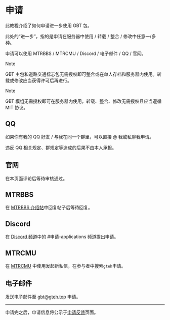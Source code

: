 # 申请

此教程介绍了如何申请进一步使用 GBT 包。

此处的“进一步”，指的是申请在服务器中使用 / 转载 / 整合 / 修改中任意一/多种。

申请可以使用 MTRBBS / MTRCMU / Discord / 电子邮件 / QQ / 官网。

> [!NOTE]
> GBT 主包和道路交通标志包无需授权即可整合或在单人存档和服务器内使用。转载或修改应当获得许可后再进行。

> [!NOTE]
> GBT 模组无需授权即可在服务器内使用，转载、整合、修改无需授权且应当遵循 MIT 协议。

## QQ <Badge type="tip" text="最快" />

如果你有我的 QQ 好友 / 与我在同一个群里，可以直接 @ 我或私聊我申请。

违反 QQ 相关规定、群规定等造成的后果不由本人承担。

## 官网 <Badge type="info" text="快速" />

在本页面评论后等待审核通过。

## MTRBBS <Badge type="info" text="快速" />

在 [MTRBBS 介绍帖](//www.mtrbbs.top/thread-6274-1-1.html)中回复帖子后等待回复。

## Discord <Badge type="info" text="快速" />

在 [Discord 频道](//discord.com/invite/U2sykwpTT4)中的 #申请-applications 频道提出申请。

## MTRCMU <Badge type="warning" text="中速" />

在 [MTRCMU](//www.mtrbbs.com.cn) 中使用发起新私信，在参与者中搜索`gteh`申请。

## 电子邮件 <Badge type="danger" text="慢速" />

发送电子邮件至 [gbt@gteh.top](mailto:gbt@gteh.top) 申请。

---

申请完之后，申请信息将公示于[申请反馈](/auth/results)页面。